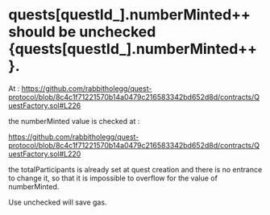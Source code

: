 # quests[questId_].numberMinted++ should be unchecked {quests[questId_].numberMinted++}.

At : https://github.com/rabbitholegg/quest-protocol/blob/8c4c1f71221570b14a0479c216583342bd652d8d/contracts/QuestFactory.sol#L226

the numberMinted value is checked at :

https://github.com/rabbitholegg/quest-protocol/blob/8c4c1f71221570b14a0479c216583342bd652d8d/contracts/QuestFactory.sol#L220

the totalParticipants is already set at quest creation and there is no entrance to change it, so that it is impossible to overflow for the value of numberMinted. 

Use unchecked will save gas.